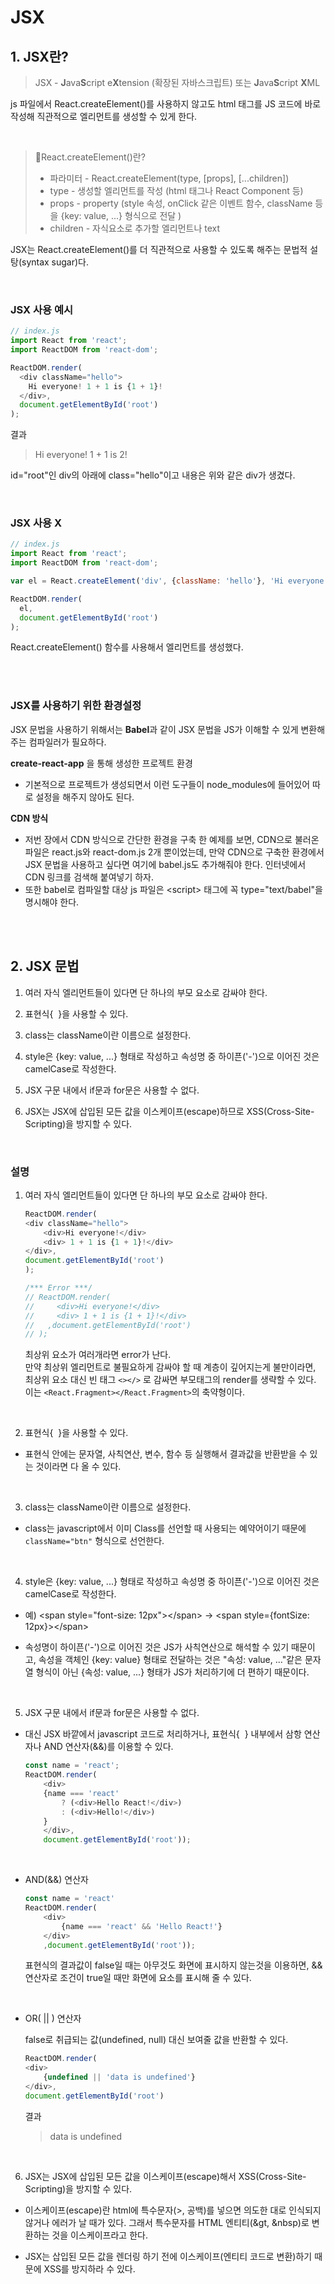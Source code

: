 # JSX
## 1. JSX란?
> JSX - **J**ava**S**cript e**X**tension (확장된 자바스크립트) 또는 **J**ava**S**cript **X**ML

js 파일에서 React.createElement()를 사용하지 않고도 html 태그를 JS 코드에 바로 작성해 직관적으로 엘리먼트를 생성할 수 있게 한다.

<br>

> 🎈React.createElement()란?  
> - 파라미터 - React.createElement(type, [props], [...children])  
> - type - 생성할 엘리먼트를 작성 (html 태그나 React Component 등)
> - props - property (style 속성, onClick 같은 이벤트 함수, className 등을 {key: value, ...} 형식으로 전달 )
> - children - 자식요소로 추가할 엘리먼트나 text

JSX는 React.createElement()를 더 직관적으로 사용할 수 있도록 해주는 문법적 설탕(syntax sugar)다.

<br>

### JSX 사용 예시
```javascript
// index.js
import React from 'react';
import ReactDOM from 'react-dom';

ReactDOM.render(
  <div className="hello">
    Hi everyone! 1 + 1 is {1 + 1}!
  </div>,
  document.getElementById('root')
);
```
결과
> Hi everyone! 1 + 1 is 2!

id="root"인 div의 아래에 class="hello"이고 내용은 위와 같은 div가 생겼다.

<br>

### JSX 사용 X
```javascript
// index.js
import React from 'react';
import ReactDOM from 'react-dom';

var el = React.createElement('div', {className: 'hello'}, 'Hi everyone! 1 + 1 is ' + `${1 + 1}` + '!');

ReactDOM.render(
  el,
  document.getElementById('root')
);
```
React.createElement() 함수를 사용해서 엘리먼트를 생성했다.

<br><br>

### JSX를 사용하기 위한 환경설정
JSX 문법을 사용하기 위해서는 **Babel**과 같이 JSX 문법을 JS가 이해할 수 있게 변환해주는 컴파일러가 필요하다.

**create-react-app** 을 통해 생성한 프로젝트 환경
- 기본적으로 프로젝트가 생성되면서 이런 도구들이 node_modules에 들어있어 따로 설정을 해주지 않아도 된다.

**CDN 방식**
- 저번 장에서 CDN 방식으로 간단한 환경을 구축 한 예제를 보면, CDN으로 불러온 파일은 react.js와 react-dom.js 2개 뿐이었는데, 만약 CDN으로 구축한 환경에서 JSX 문법을 사용하고 싶다면 여기에 babel.js도 추가해줘야 한다. 인터넷에서 CDN 링크를 검색해 붙여넣기 하자.
- 또한 babel로 컴파일할 대상 js 파일은 \<script> 태그에 꼭 type="text/babel"을 명시해야 한다.

<br><br>

## 2. JSX 문법
1. 여러 자식 엘리먼트들이 있다면 단 하나의 부모 요소로 감싸야 한다.

2. 표현식{&nbsp;&nbsp;}을 사용할 수 있다.

3. class는 className이란 이름으로 설정한다.

4. style은 {key: value, ...} 형태로 작성하고 속성명 중 하이픈('-')으로 이어진 것은 camelCase로 작성한다.  

5. JSX 구문 내에서 if문과 for문은 사용할 수 없다.

6. JSX는 JSX에 삽입된 모든 값을 이스케이프(escape)하므로 XSS(Cross-Site-Scripting)을 방지할 수 있다.

<br>

### 설명
1. 여러 자식 엘리먼트들이 있다면 단 하나의 부모 요소로 감싸야 한다.
    ```javascript
    ReactDOM.render(
    <div className="hello">
        <div>Hi everyone!</div>
        <div> 1 + 1 is {1 + 1}!</div>
    </div>,
    document.getElementById('root')
    );

    /*** Error ***/
    // ReactDOM.render(
    //     <div>Hi everyone!</div>
    //     <div> 1 + 1 is {1 + 1}!</div>
    //   ,document.getElementById('root')
    // );
    ```
    최상위 요소가 여러개라면 error가 난다.  
    만약 최상위 엘리먼트로 불필요하게 감싸야 할 때 계층이 깊어지는게 불만이라면, 최상위 요소 대신 빈 태그 ```<></>``` 로 감싸면 부모태그의 render를 생략할 수 있다. 이는 ```<React.Fragment></React.Fragment>```의 축약형이다.

<br>

2. 표현식{&nbsp;&nbsp;}을 사용할 수 있다.
- 표현식 안에는 문자열, 사칙연산, 변수, 함수 등 실행해서 결과값을 반환받을 수 있는 것이라면 다 올 수 있다.

<br>

3. class는 className이란 이름으로 설정한다.
- class는 javascript에서 이미 Class를 선언할 때 사용되는 예약어이기 때문에 ```className="btn"``` 형식으로 선언한다.

<br>

4. style은 {key: value, ...} 형태로 작성하고 속성명 중 하이픈('-')으로 이어진 것은 camelCase로 작성한다.  

- 예) \<span style="font-size: 12px">\</span> -> \<span style={fontSize: 12px}>\</span>

- 속성명이 하이픈('-')으로 이어진 것은 JS가 사칙연산으로 해석할 수 있기 때문이고, 속성을 객체인 {key: value} 형태로 전달하는 것은 "속성: value, ..."같은 문자열 형식이 아닌 {속성: value, ...} 형태가 JS가 처리하기에 더 편하기 때문이다.

<br>

5. JSX 구문 내에서 if문과 for문은 사용할 수 없다.
- 대신 JSX 바깥에서 javascript 코드로 처리하거나, 표현식{&nbsp;&nbsp;} 내부에서 삼항 연산자나 AND 연산자(&&)를 이용할 수 있다.

    ```javascript
    const name = 'react';
    ReactDOM.render(
        <div>
        {name === 'react'
            ? (<div>Hello React!</div>)
            : (<div>Hello!</div>)
        }
        </div>,
        document.getElementById('root'));
    ```
<br>

- AND(&&) 연산자
    ```javascript
    const name = 'react'
    ReactDOM.render(
        <div>
            {name === 'react' && 'Hello React!'}
        </div>
        ,document.getElementById('root'));
    ```
  표현식의 결과값이 false일 때는 아무것도 화면에 표시하지 않는것을 이용하면, && 연산자로 조건이 true일 때만 화면에 요소를 표시해 줄 수 있다.

<br>

  - OR( || ) 연산자

    false로 취급되는 값(undefined, null) 대신 보여줄 값을 반환할 수 있다.
    ```javascript
    ReactDOM.render(
    <div>
        {undefined || 'data is undefined'}
    </div>,
    document.getElementById('root')
    ```
    결과
    > data is undefined

<br>

6. JSX는 JSX에 삽입된 모든 값을 이스케이프(escape)해서 XSS(Cross-Site-Scripting)을 방지할 수 있다.
- 이스케이프(escape)란
html에 특수문자(>, 공백)를 넣으면 의도한 대로 인식되지 않거나 에러가 날 때가 있다. 그래서 특수문자를 HTML 엔티티(&gt, &nbsp)로 변환하는 것을 이스케이프라고 한다.

- JSX는 삽입된 모든 값을 렌더링 하기 전에 이스케이프(엔티티 코드로 변환)하기 때문에 XSS를 방지하라 수 있다.